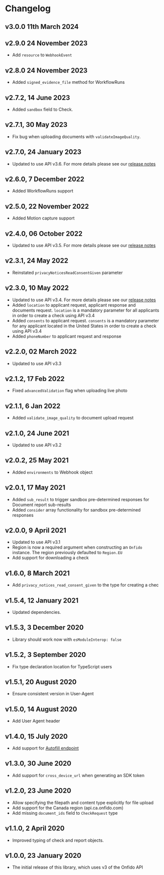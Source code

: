 # Changelog

## v3.0.0 11th March 2024

## v2.9.0 24 November 2023

- Add `resource` to `WebhookEvent`

## v2.8.0 24 November 2023

- Added `signed_evidence_file` method for WorkflowRuns

## v2.7.2, 14 June 2023

- Added `sandbox` field to Check.

## v2.7.1, 30 May 2023

- Fix bug when uploading documents with `validateImageQuality`.

## v2.7.0, 24 January 2023

- Updated to use API v3.6. For more details please see our [release notes](https://developers.onfido.com/release-notes#api-v36)

## v2.6.0, 7 December 2022

- Added WorkflowRuns support

## v2.5.0, 22 November 2022

- Added Motion capture support

## v2.4.0, 06 October 2022

- Updated to use API v3.5. For more details please see our [release notes](https://developers.onfido.com/release-notes#api-v35)

## v2.3.1, 24 May 2022

- Reinstated `privacyNoticesReadConsentGiven` parameter 

## v2.3.0, 10 May 2022

- Updated to use API v3.4. For more details please see our [release notes](https://developers.onfido.com/release-notes#api-v34)
- Added `location` to applicant request, applicant response and documents request. `location` is a mandatory parameter for all applicants in order to create a check using API v3.4
- Added `consents` to applicant request. `consents` is a mandatory parameter for any applicant located in the United States in order to create a check using API v3.4
- Added `phoneNumber` to applicant request and response

## v2.2.0, 02 March 2022

- Updated to use API v3.3

## v2.1.2, 17 Feb 2022

- Fixed `advancedValidation` flag when uploading live photo

## v2.1.1, 6 Jan 2022

- Added `validate_image_quality` to document upload request

## v2.1.0, 24 June 2021

- Updated to use API v3.2

## v2.0.2, 25 May 2021

- Added `environments` to Webhook object 

## v2.0.1, 17 May 2021

- Added `sub_result` to trigger sandbox pre-determined responses for Document report sub-results
- Added `consider` array functionality for sandbox pre-determined responses 

## v2.0.0, 9 April 2021

- Updated to use API v3.1
- Region is now a required argument when constructing an `Onfido` instance. The region previously defaulted to `Region.EU`
- Add support for downloading a check

## v1.6.0, 8 March 2021

- Add `privacy_notices_read_consent_given` to the type for creating a chec

## v1.5.4, 12 January 2021

- Updated dependencies.

## v1.5.3, 3 December 2020

- Library should work now with `esModuleInterop: false`

## v1.5.2, 3 September 2020

- Fix type declaration location for TypeScript users

## v1.5.1, 20 August 2020

- Ensure consistent version in User-Agent

## v1.5.0, 14 August 2020

- Add User Agent header

## v1.4.0, 15 July 2020

- Add support for [Autofill endpoint](https://documentation.onfido.com/#autofill-beta)

## v1.3.0, 30 June 2020

- Add support for `cross_device_url` when generating an SDK token

## v1.2.0, 23 June 2020

- Allow specifying the filepath and content type explicitly for file upload
- Add support for the Canada region (api.ca.onfido.com)
- Add missing `document_ids` field to `CheckRequest` type

## v1.1.0, 2 April 2020

- Improved typing of check and report objects.

## v1.0.0, 23 January 2020

- The initial release of this library, which uses v3 of the Onfido API
